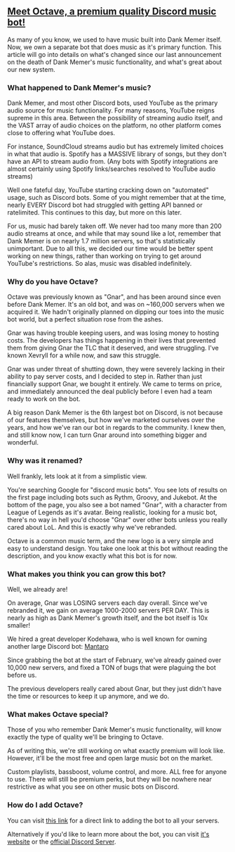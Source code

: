 ## <u>Meet Octave, a premium quality Discord music bot!</u>

As many of you know, we used to have music built into Dank Memer itself. Now, we own a separate bot that does music as it's primary function. This article will go into details on what's changed since our last announcement on the death of Dank Memer's music functionality, and what's great about our new system.

### What happened to Dank Memer's music?

Dank Memer, and most other Discord bots, used YouTube as the primary audio source for music functionality. For many reasons, YouTube reigns supreme in this area. Between the possibility of streaming audio itself, and the VAST array of audio choices on the platform, no other platform comes close to offering what YouTube does.

For instance, SoundCloud streams audio but has extremely limited choices in what that audio is. Spotify has a MASSIVE library of songs, but they don't have an API to stream audio from. (Any bots with Spotify integrations are almost certainly using Spotify links/searches resolved to YouTube audio streams)

Well one fateful day, YouTube starting cracking down on "automated" usage, such as Discord bots. Some of you might remember that at the time, nearly EVERY Discord bot had struggled with getting API banned or ratelimited. This continues to this day, but more on this later.

For us, music had barely taken off. We never had too many more than 200 audio streams at once, and while that may sound like a lot, remember that Dank Memer is on nearly 1.7 million servers, so that's statistically unimportant. Due to all this, we decided our time would be better spent working on new things, rather than working on trying to get around YouTube's restrictions. So alas, music was disabled indefinitely.

### Why do you have Octave?

Octave was previously known as "Gnar", and has been around since even before Dank Memer. It's an old bot, and was on ~160,000 servers when we acquired it. We hadn't originally planned on dipping our toes into the music bot world, but a perfect situation rose from the ashes.

Gnar was having trouble keeping users, and was losing money to hosting costs. The developers has things happening in their lives that prevented them from giving Gnar the TLC that it deserved, and were struggling. I've known Xevryll for a while now, and saw this struggle.

Gnar was under threat of shutting down, they were severely lacking in their ability to pay server costs, and I decided to step in. Rather than just financially support Gnar, we bought it entirely. We came to terms on price, and immediately announced the deal publicly before I even had a team ready to work on the bot.

A big reason Dank Memer is the 6th largest bot on Discord, is not because of our features themselves, but how we've marketed ourselves over the years, and how we've ran our bot in regards to the community. I knew then, and still know now, I can turn Gnar around into something bigger and wonderful.

### Why was it renamed?

Well frankly, lets look at it from a simplistic view.

You're searching Google for "discord music bots". You see lots of results on the first page including bots such as Rythm, Groovy, and Jukebot. At the bottom of the page, you also see a bot named "Gnar", with a character from League of Legends as it's avatar. Being realistic, looking for a music bot, there's no way in hell you'd choose "Gnar" over other bots unless you really cared about LoL. And this is exactly why we've rebranded.

Octave is a common music term, and the new logo is a very simple and easy to understand design. You take one look at this bot without reading the description, and you know exactly what this bot is for now.

### What makes you think you can grow this bot?

Well, we already are!

On average, Gnar was LOSING servers each day overall. Since we've rebranded it, we gain on average 1000-2000 servers PER DAY. This is nearly as high as Dank Memer's growth itself, and the bot itself is 10x smaller!

We hired a great developer Kodehawa, who is well known for owning another large Discord bot: [Mantaro](https://mantaro.site/)

Since grabbing the bot at the start of February, we've already gained over 10,000 new servers, and fixed a TON of bugs that were plaguing the bot before us.

The previous developers really cared about Gnar, but they just didn't have the time or resources to keep it up anymore, and we do.

### What makes Octave special?

Those of you who remember Dank Memer's music functionality, will know exactly the type of quality we'll be bringing to Octave.

As of writing this, we're still working on what exactly premium will look like. However, it'll be the most free and open large music bot on the market.

Custom playlists, bassboost, volume control, and more. ALL free for anyone to use. There will still be premium perks, but they will be nowhere near restrictive as what you see on other music bots on Discord.

### How do I add Octave?

You can visit [this link](https://invite.octave.gg) for a direct link to adding the bot to all your servers.

Alternatively if you'd like to learn more about the bot, you can visit [it's website](https://octave.gg) or the [official Discord Server](https://discord.gg/musicbot).